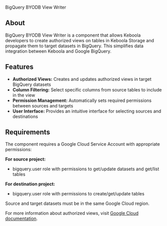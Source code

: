 BigQuery BYODB View Writer

## About

BigQuery BYODB View Writer is a component that allows Keboola developers to create authorized views on tables in Keboola Storage and propagate them to target datasets in BigQuery. This simplifies data integration between Keboola and Google BigQuery.

## Features

- **Authorized Views:** Creates and updates authorized views in target BigQuery datasets
- **Column Filtering:** Select specific columns from source tables to include in the view
- **Permission Management:** Automatically sets required permissions between sources and targets
- **User Interface:** Provides an intuitive interface for selecting sources and destinations

## Requirements

The component requires a Google Cloud Service Account with appropriate permissions:

**For source project:**
- bigquery.user role with permissions to get/update datasets and get/list tables

**For destination project:**
- bigquery.user role with permissions to create/get/update tables

Source and target datasets must be in the same Google Cloud region.

For more information about authorized views, visit [Google Cloud documentation](https://cloud.google.com/bigquery/docs/authorized-views).